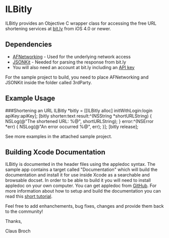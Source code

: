 # ILBitly

ILBitly provides an Objective C wrapper class for accessing the free URL shortening services at [bit.ly](http://www.bitly.com) from iOS 4.0 or newer.

## Dependencies

- [AFNetworking](https://github.com/gowalla/AFNetworking) - Used for the underlying network access
- [JSONKit](https://github.com/johnezang/JSONKit) - Needed for parsing the response from bit.ly
- You will also need an account at bit.ly including an [API key](http://bitly.com/a/your_api_key)

For the sample project to build, you need to place AFNetworking and JSONKit inside the folder called 3rdParty.

## Example Usage
###Shortening an URL
	ILBitly *bitly = [[ILBitly alloc] initWithLogin:login apiKey:apiKey];
	[bitly shorten:text result:^(NSString *shortURLString) {
		NSLog(@"The shortened URL: %@", shortURLString);
	} error:^(NSError *err) {
		NSLog(@"An error occurred %@", err);
	}];
	[bitly release];

See more examples in the attached sample project.

## Building Xcode Documentation

ILBitly is documented in the header files using the appledoc syntax. The sample app contains a target called "Documentation" which will build the documentation and install it for use inside Xcode as a searchable and browsable docset.
In order to be able to build it you will need to install appledoc on your own computer. You can get appledoc from [GitHub](https://github.com/tomaz/appledoc).
For more information about how to setup and build the documentation you can read this [short tutorial](http://wp.me/p1xKtH-52).

Feel free to add enhanchements, bug fixes, changes and provide them back to the community!


Thanks,

Claus Broch
